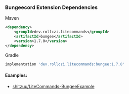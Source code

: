 ### Bungeecord Extension Dependencies
Maven
```xml
<dependency>
    <groupId>dev.rollczi.litecommands</groupId>
    <artifactId>bungee</artifactId>
    <version>1.7.0</version>
</dependency>
```
Gradle
```groovy
implementation 'dev.rollczi.litecommands:bungee:1.7.0'
```

#### Examples:
- [shitzuu/LiteCommands-BungeeExample](https://github.com/shitzuu/LiteCommands-BungeeExample)
